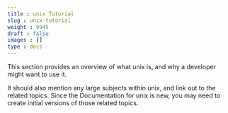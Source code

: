 ```yaml
---
title : unix Tutorial
slug : unix-tutorial
weight : 9945
draft : false
images : []
type : docs
---
```


This section provides an overview of what unix is, and why a developer might want to use it.

It should also mention any large subjects within unix, and link out to the related topics.  Since the Documentation for unix is new, you may need to create initial versions of those related topics.

